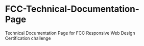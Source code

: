 # FCC-Technical-Documentation-Page
Technical Documentation Page for FCC Responsive Web Design Certification challenge
